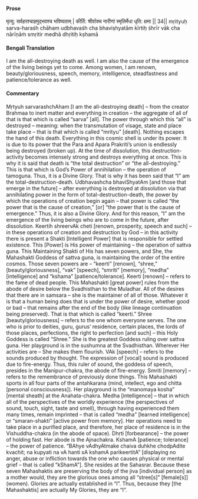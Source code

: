 #### Prose 

मृत्यु: सर्वहरश्चाहमुद्भवश्च भविष्यताम् |
कीर्ति: श्रीर्वाक्च नारीणां स्मृतिर्मेधा धृति: क्षमा || 34||
mṛityuḥ sarva-haraśh chāham udbhavaśh cha bhaviṣhyatām
kīrtiḥ śhrīr vāk cha nārīṇāṁ smṛitir medhā dhṛitiḥ kṣhamā

 #### Bengali Translation 

I am the all-destroying death as well. I am also the cause of the emergence of the living beings yet to come. Among women, I am renown, beauty/gloriousness, speech, memory, intelligence, steadfastness and patience/tolerance as well.

 #### Commentary 

Mṛtyuh sarvarashchAham [I am the all-destroying death] – from the creator Brahmaa to inert matter and everything in creation – the aggregate of all of that is that which is called “sarva” [all]. The power through which this “all” is destroyed – meaning: when the transmutation of visage, state and place take place – that is that which is called “mrityu” [death]. Nothing escapes the hand of this death. Everything in this cosmic shell is under its power. It is due to its power that the Para and Apara Prakriti’s union is endlessly being destroyed (broken up). At the time of dissolution, this destruction-activity becomes intensely strong and destroys everything at once. This is why it is said that death is “the total destruction” or “the all-destroying.” This is that which is God’s Power of annihilation – the operation of tamoguna. Thus, it is a Divine Glory. That is why it has been said that “I” am the total-destruction-death. Udbhavashcha bhaviShyatAm [and those that emerge in the future] – after everything is destroyed at dissolution via that annihilating power in the form of total-destruction-death, the power by which the operations of creation begin again – that power is called “the power that is the cause of creation,” [or] “the power that is the cause of emergence.” Thus, it is also a Divine Glory. And for this reason, “I” am the emergence of the living beings who are to come in the future, after dissolution. Keertih shreervAk cheti [renown, prosperity, speech and such] – in these operations of creation and destruction by God – in this activity there is present a Shakti [Intelligent Power] that is responsible for settled existence. This [Power] is His power of maintaining – the operation of sattva guna. This Maintaining Shakti of His has seven powers, and She, the Mahashakti Goddess of sattva guna, is maintaining the order of the entire cosmos. Those seven powers are – “keerti” [renown], “shree,” [beauty/gloriousness], “vak” [speech], “smriti” [memory], “medha” [intelligence] and “kshama” [patience/tolerance].
Keerti [renown] – refers to the fame of dead people. This Mahashakti [great power] rules from the abode of desire below the Svadhisthan to the Muladhar. All of the desires that there are in samsara – she is the maintainer of all of those. Whatever it is that a human being does that is under the power of desire, whether good or bad – that remains after the end of the body (like lineage continuation being preserved). That is that which is called “keerti.” Shree [beauty/gloriousness] – refers to the one whom everyone serves. The one who is prior to deities, guru, gurus’ residence, certain places, the lords of those places, perfections, the right to perfection [and such] – this Holy Goddess is called “Shree.” She is the greatest Goddess ruling over sattva guna. Her playground is in the sushumna at the Svadhisthan. Wherever Her activities are – She makes them flourish. VAk [speech] – refers to the sounds produced by thought. The expression of [vocal] sound is produced due to fire-energy. Thus, this ruler of sound, the goddess of speech, presides in the Manipur-chakra, the abode of fire-energy. Smriti [memory] – refers to the remembrance of previously done things. This Mahashakti sports in all four parts of the antahkarana (mind, intellect, ego and chitta [personal consciousness]). Her playground is the “manomaya kosha” [mental sheath] at the Anahata-chakra. Medha [intelligence] – that in which all of the perspectives of the worldly experience (the perspectives of sound, touch, sight, taste and smell), through having experienced them many times, remain imprinted – that is called “medha” [learned intelligence] or “smaran-shakti” [active power from memory]. Her operations need to take place in a purified place, and therefore, her place of residence is in the Vishuddha-chakra (in the abode of space). Dhṛti [forbearance] – the power of holding fast. Her abode is the Ajnachakra. KshamA [patience; tolerance] – the power of patience. “BAhye vAdhyAtmake chaiva duhkhe chodpAdite kvachit; na kupyati na vA hanti sA kshamA parikeertitA” [displaying no anger, abuse or infliction towards the one who causes physical or mental grief – that is called “kShamA”]. She resides at the Sahasrar. Because these seven Mahashaktis are preserving the body of the jiva [individual person] as a mother would, they are the glorious ones among all “stree[s]” [female[s]] (women). Glories are actually established in “I”. Thus, because they [the Mahashaktis] are actually My Glories, they are “I”.